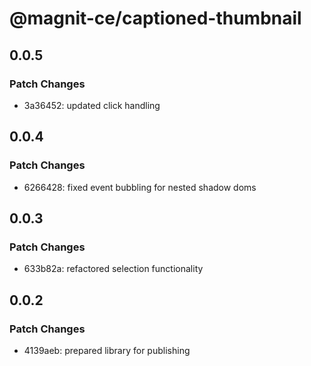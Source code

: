 # @magnit-ce/captioned-thumbnail

## 0.0.5

### Patch Changes

- 3a36452: updated click handling

## 0.0.4

### Patch Changes

- 6266428: fixed event bubbling for nested shadow doms

## 0.0.3

### Patch Changes

- 633b82a: refactored selection functionality

## 0.0.2

### Patch Changes

- 4139aeb: prepared library for publishing
